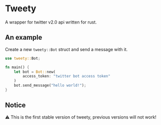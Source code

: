 # Tweety
A wrapper for twitter v2.0 api written for rust.

## An example
Create a new `tweety::Bot` struct and send a message with it.
```rs
use tweety::Bot;

fn main() {
    let bot = Bot::new(
        access_token: "twitter bot access token"
    )
    bot.send_message("hello world!");
}
```
## Notice
⚠️ This is the first stable version of tweety, previous versions will not work!